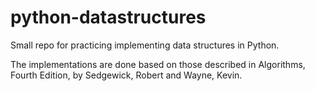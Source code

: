 # python-datastructures
Small repo for practicing implementing data structures in Python.

The implementations are done based on those described in Algorithms, Fourth Edition, by Sedgewick, Robert and Wayne, Kevin.





